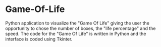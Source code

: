 # Game-Of-Life
Python application to visualize the "Game Of Life" giving the user the opportunity to chose the number of boxes, the "life percentage" and the speed. The code for the "Game Of Life" is written in Python and the interface is coded using Tkinter.

